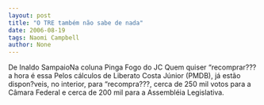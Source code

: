 ```yaml
---
layout: post
title: "O TRE também não sabe de nada"
date: 2006-08-19
tags: Naomi Campbell
author: None
---
```

De Inaldo SampaioNa coluna Pinga Fogo do JC
Quem quiser “recomprar??? a hora é essa Pelos cálculos de Liberato Costa Júnior (PMDB), já estão dispon?veis, no interior, para “recompra???, cerca de 250 mil votos para a Câmara Federal e cerca de 200 mil para a Assembléia Legislativa. 